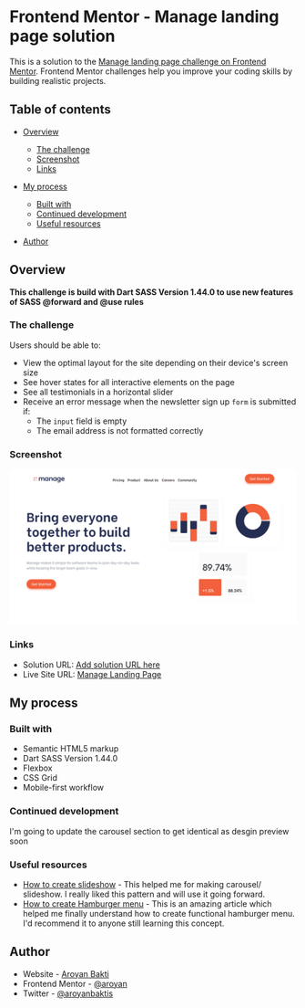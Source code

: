 # Frontend Mentor - Manage landing page solution

This is a solution to the [Manage landing page challenge on Frontend Mentor](https://www.frontendmentor.io/challenges/manage-landing-page-SLXqC6P5). Frontend Mentor challenges help you improve your coding skills by building realistic projects.

## Table of contents

- [Overview](#overview)
  - [The challenge](#the-challenge)
  - [Screenshot](#screenshot)
  - [Links](#links)
- [My process](#my-process)

  - [Built with](#built-with)
  - [Continued development](#continued-development)
  - [Useful resources](#useful-resources)

- [Author](#author)

## Overview

**This challenge is build with Dart SASS Version 1.44.0 to use new features of SASS @forward and @use rules**

### The challenge

Users should be able to:

- View the optimal layout for the site depending on their device's screen size
- See hover states for all interactive elements on the page
- See all testimonials in a horizontal slider
- Receive an error message when the newsletter sign up `form` is submitted if:
  - The `input` field is empty
  - The email address is not formatted correctly

### Screenshot

![Preview Desktop](./design/manage-landing-preview.png)

### Links

- Solution URL: [Add solution URL here](https://your-solution-url.com)
- Live Site URL: [Manage Landing Page](https://aroyan.github.io/manage-landing/)

## My process

### Built with

- Semantic HTML5 markup
- Dart SASS Version 1.44.0
- Flexbox
- CSS Grid
- Mobile-first workflow

### Continued development

I'm going to update the carousel section to get identical as desgin preview soon

### Useful resources

- [How to create slideshow](https://www.w3schools.com/howto/howto_js_slideshow.asp) - This helped me for making carousel/ slideshow. I really liked this pattern and will use it going forward.
- [How to create Hamburger menu](https://www.w3schools.com/howto/howto_js_mobile_navbar.asp) - This is an amazing article which helped me finally understand how to create functional hamburger menu. I'd recommend it to anyone still learning this concept.

## Author

- Website - [Aroyan Bakti](https://www.aroyanbakti.com)
- Frontend Mentor - [@aroyan](https://www.frontendmentor.io/profile/aroyan)
- Twitter - [@aroyanbaktis](https://www.twitter.com/aroyanbaktis)
